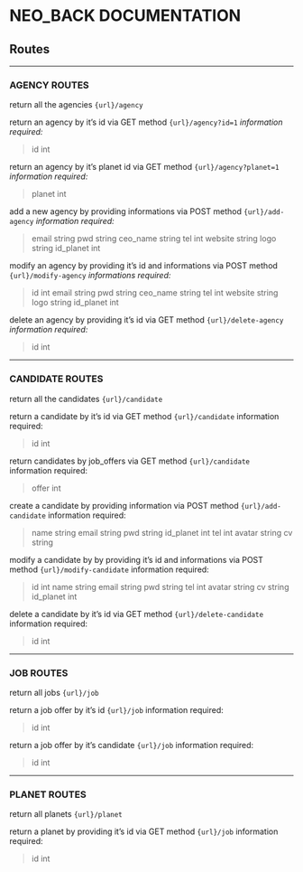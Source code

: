 # NEO_BACK DOCUMENTATION



## Routes

---

### AGENCY ROUTES

return all the agencies
`{url}/agency`

return an agency by it’s id via GET method
`{url}/agency?id=1`
*information required:*
> id int
> 

return an agency by it’s planet id via GET method
`{url}/agency?planet=1`
*information required:*
> planet int
> 

add a new agency by providing informations via POST method
`{url}/add-agency`
*information required:*
> email string
pwd string
ceo_name string
tel int
website string
logo string
id_planet int
> 

modify an agency by providing it’s id and informations via POST method
`{url}/modify-agency`
*informations required:*
> id int
email string
pwd string
ceo_name string
tel int
website string
logo string
id_planet int
> 

delete an agency by providing it’s id via GET method
`{url}/delete-agency`
*information required:*
> id int
> 

---

### CANDIDATE ROUTES
return all the candidates
`{url}/candidate`

return a candidate by it’s id via GET method
`{url}/candidate`
information required:
> id int
> 

return candidates by job_offers via GET method
`{url}/candidate`
information required:
> offer int
> 

create a candidate by providing information via POST method
`{url}/add-candidate`
information required:
> name string
email string
pwd string
id_planet int
tel int
avatar string
cv string
> 

modify a candidate by by providing it’s id and informations via POST method
`{url}/modify-candidate`
information required:
> id int
name string
email string
pwd string
tel int
avatar string
cv string
id_planet int
> 

delete a candidate by it’s id via GET method
`{url}/delete-candidate`
information required:
> id int
> 

---

### JOB ROUTES

return all jobs
`{url}/job`

return a job offer by it’s id
`{url}/job`
information required:
> id int
> 

return a job offer by it’s candidate
`{url}/job`
information required:
> id int
> 

---

### PLANET ROUTES

return all planets
`{url}/planet`

return a planet by providing it’s id via GET method
`{url}/job`
information required:
> id int
>
